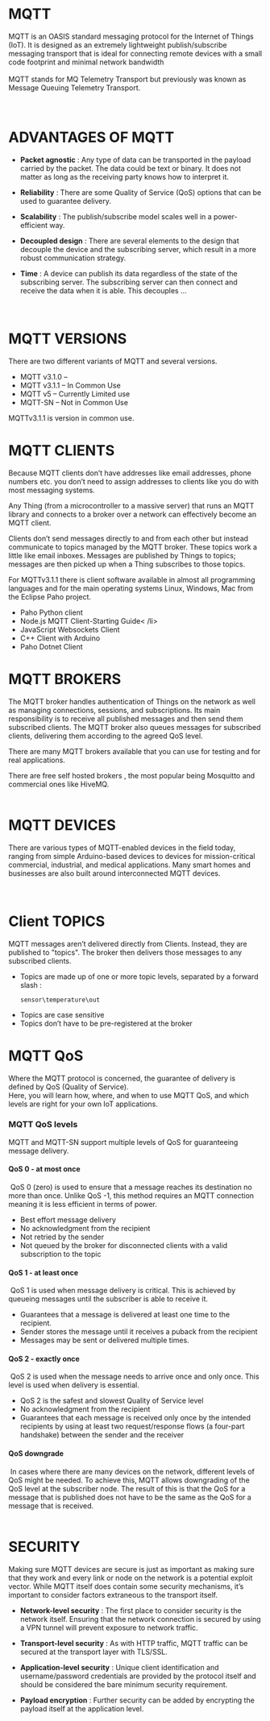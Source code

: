 # MQTT
MQTT is an OASIS standard messaging protocol for the Internet of Things (IoT). It is designed as an extremely lightweight publish/subscribe messaging transport that is ideal for connecting remote devices with a small code footprint and minimal network bandwidth
<br /><br />
MQTT stands for MQ Telemetry Transport but previously was known as Message Queuing Telemetry Transport.
<br /><br /><br />


# ADVANTAGES OF MQTT
<ul>
<li> 
  
  **Packet agnostic** 
  : Any type of data can be transported in the payload carried by the packet. The data could be text or binary. It does not matter as long as the receiving party knows how to interpret it.</li>
<li> 
  
  **Reliability** : There are some Quality of Service (QoS) options that can be used to guarantee delivery.</li>
<li> 
  
  **Scalability** : The publish/subscribe model scales well in a power-efficient way.</li>
<li>
  
  **Decoupled design** : There are several elements to the design that decouple the device and the subscribing server, which result in a more robust communication strategy.</li>
<li> 
  
  **Time** : A device can publish its data regardless of the state of the subscribing server. The subscribing server can then connect and receive the data when it is able. This decouples ...</li>
</ul>
<br />

# MQTT VERSIONS
There are two different variants of MQTT and several versions.

<ul>
  <li>MQTT v3.1.0 –</li>
  <li>MQTT v3.1.1 – In Common Use</li>
  <li>MQTT v5 – Currently Limited use</li>
  <li>MQTT-SN – Not in Common Use</li>
</ul>

MQTTv3.1.1 is version in common use.

# MQTT CLIENTS

Because MQTT clients don’t have addresses like email addresses, phone numbers etc. you don’t need to assign addresses to clients like you do with most messaging systems.

Any Thing (from a microcontroller to a massive server) that runs an MQTT library and connects to a broker over a network can effectively become an MQTT client. 

Clients don’t send messages directly to and from each other but instead communicate to topics managed by the MQTT broker. These topics work a little like email inboxes. Messages are published by Things to topics; messages are then picked up when a Thing subscribes to those topics.

For MQTTv3.1.1 there is client software available in almost all programming languages and for the main operating systems Linux, Windows, Mac from the Eclipse Paho project.

<ul>
  <li>Paho Python client</li>
  <li>Node.js MQTT Client-Starting Guide< /li>
  <li>JavaScript Websockets Client</li>
  <li>C++ Client with Arduino</li>
   <li> Paho Dotnet Client </li>
</ul>

# MQTT BROKERS 

The MQTT broker handles authentication of Things on the network as well as managing connections, sessions, and subscriptions. Its main responsibility is to receive all published messages and then send them subscribed clients. The MQTT broker also queues messages for subscribed clients, delivering them according to the agreed QoS level.

There are many MQTT brokers available that you can use for testing and for real applications.

There are free self hosted brokers , the most popular being Mosquitto and commercial ones like HiveMQ.
<br />
<br />

# MQTT DEVICES
There are various types of MQTT-enabled devices in the field today, ranging from simple Arduino-based devices to devices for mission-critical commercial, industrial, and medical applications. Many smart homes and businesses are also built around interconnected MQTT devices.

<br />

# Client TOPICS

MQTT messages aren’t delivered directly from Clients. Instead, they are published to "topics". The broker then delivers those messages to any subscribed clients.

<ul>
  <li>Topics are made up of one or more topic levels, separated by a forward slash : 
   
   `sensor\temperature\out` 
   
  </li>
  <li>Topics are case sensitive</li>
  <li>Topics don’t have to be pre-registered at the broker</li>
</ul>

# MQTT QoS
Where the MQTT protocol is concerned, the guarantee of delivery is defined by QoS (Quality of Service).
<br /> 
Here, you will learn how, where, and when to use MQTT QoS, and which levels are right for your own IoT applications.
<br />
### MQTT QoS levels
MQTT and MQTT-SN support multiple levels of QoS for guaranteeing message delivery.
<br />

#### QoS 0 - at most once
&nbsp;QoS 0 (zero) is used to ensure that a message reaches its destination no more than once. Unlike QoS -1, this method requires an MQTT connection meaning it is less efficient in terms of power.
<ul>
<li>Best effort message delivery</li>
<li>No acknowledgment from the recipient</li>
<li>Not retried by the sender</li>
<li>Not queued by the broker for disconnected clients with a valid subscription to the topic</li>
 </ul>

#### QoS 1 - at least once
&nbsp;QoS 1 is used when message delivery is critical. This is achieved by queueing messages until the subscriber is able to receive it.
<ul>
<li>Guarantees that a message is delivered at least one time to the recipient. </li>
<li>Sender stores the message until it receives a puback from the recipient</li>
<li>Messages may be sent or delivered multiple times.</li>
 </ul>

#### QoS 2 - exactly once
&nbsp;QoS 2 is used when the message needs to arrive once and only once. This level is used when delivery is essential.
<ul>
<li>QoS 2 is the safest and slowest Quality of Service level
</li>
<li>No acknowledgment from the recipient</li>
<li>Guarantees that each message is received only once by the intended recipients by using at least two request/response flows (a four-part handshake) between the sender and the receiver</li>
 </ul>
 
 #### QoS downgrade
&nbsp;In cases where there are many devices on the network, different levels of QoS might be needed. To achieve this, MQTT allows downgrading of the QoS level at the subscriber node. The result of this is that the QoS for a message that is published does not have to be the same as the QoS for a message that is received.
<br />
<br />
# SECURITY  

Making sure MQTT devices are secure is just as important as making sure that they work and every link or node on the network is a potential exploit vector. While MQTT itself does contain some security mechanisms, it’s important to consider factors extraneous to the transport itself.
<ul>
<li>
  
**Network-level security** :
The first place to consider security is the network itself. Ensuring that the network connection is secured by using a VPN tunnel will prevent exposure to network traffic.
</li>

<li>

**Transport-level security** : 
As with HTTP traffic, MQTT traffic can be secured at the transport layer with TLS/SSL.
</li>
<li>

**Application-level security** : 
Unique client identification and username/password credentials are provided by the protocol itself and should be considered the bare minimum security requirement.
</li>
<li>

**Payload encryption** :
Further security can be added by encrypting the payload itself at the application level.
</li>
<ul/>





